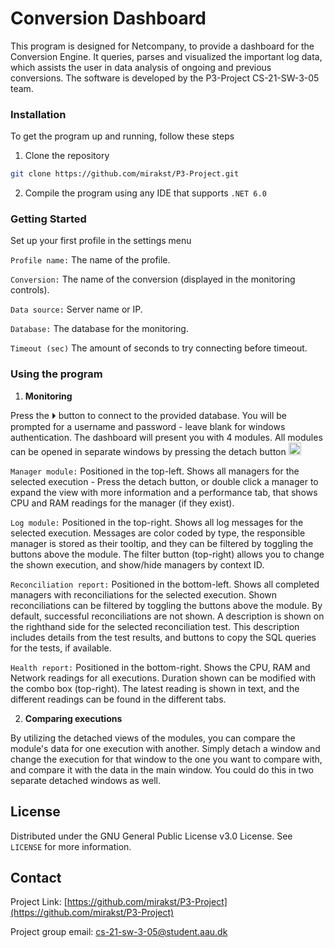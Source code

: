 # Conversion Dashboard

This program is designed for Netcompany, to provide a dashboard for the Conversion Engine.
It queries, parses and visualized the important log data, which assists the user in data analysis of ongoing and previous conversions.
The software is developed by the P3-Project CS-21-SW-3-05 team.

<!-- INSTALLATION -->
  
 ### Installation 
 To get the program up and running, follow these steps
 
 1. Clone the repository

```sh
git clone https://github.com/mirakst/P3-Project.git
```

 2. Compile the program using any IDE that supports `.NET 6.0`

### Getting Started

 Set up your first profile in the settings menu

`Profile name:` The name of the profile.

`Conversion:` The name of the conversion (displayed in the monitoring controls).

`Data source:` Server name or IP.

`Database:` The database for the monitoring.

`Timeout (sec)` The amount of seconds to try connecting before timeout.


### Using the program

 1. **Monitoring**

Press the ⏵ button to connect to the provided database.
You will be prompted for a username and password - leave blank for windows authentication.
The dashboard will present you with 4 modules. All modules can be opened in separate windows by pressing the detach button <img src="https://github.com/mirakst/P3-Project/blob/dev/DashboardFrontend/Icons/Detach.png" width="20">

`Manager module:` Positioned in the top-left. Shows all managers for the selected execution - Press the detach button, or double click a manager to expand the view with more information and a performance tab, that shows CPU and RAM readings for the manager (if they exist).

`Log module:` Positioned in the top-right. Shows all log messages for the selected execution. Messages are color coded by type, the responsible manager is stored as their tooltip, and they can be filtered by toggling the buttons above the module. The filter button (top-right) allows you to change the shown execution, and show/hide managers by context ID.

`Reconciliation report:` Positioned in the bottom-left. Shows all completed managers with reconciliations for the selected execution. Shown reconciliations can be filtered by toggling the buttons above the module. By default, successful reconciliations are not shown. A description is shown on the righthand side for the selected reconciliation test. This description includes details from the test results, and buttons to copy the SQL queries for the tests, if available.

`Health report:` Positioned in the bottom-right. Shows the CPU, RAM and Network readings for all executions. Duration shown can be modified with the combo box (top-right). The latest reading is shown in text, and the different readings can be found in the different tabs.


 2. **Comparing executions**

By utilizing the detached views of the modules, you can compare the module's data for one execution with another.
Simply detach a window and change the execution for that window to the one you want to compare with, and compare it with the data in the main window.
You could do this in two separate detached windows as well.

 <!-- LICENSE -->
 ## License
 
 Distributed under the GNU General Public License v3.0 License. See `LICENSE` for more information. 


 <!-- CONTACT --> 
 ## Contact 
 
 Project Link: [https://github.com/mirakst/P3-Project](https://github.com/mirakst/P3-Project)
 
 Project group email: <cs-21-sw-3-05@student.aau.dk>
